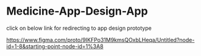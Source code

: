 # Medicine-App-Design-App

click on below link for redirecting to app design prototype

https://www.figma.com/proto/9IKFPo31M9kmsQOxbLHeqa/Untitled?node-id=1-8&starting-point-node-id=1%3A8
